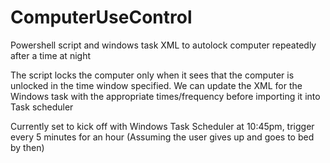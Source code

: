 # ComputerUseControl
Powershell script and windows task XML to autolock computer repeatedly after a time at night

The script locks the computer only when it sees that the computer is unlocked in the time window specified.
We can update the XML for the Windows task with the appropriate times/frequency before importing it into Task scheduler

Currently set to kick off with Windows Task Scheduler at 10:45pm, trigger every 5 minutes for an hour (Assuming the user gives up and goes to bed by then)
